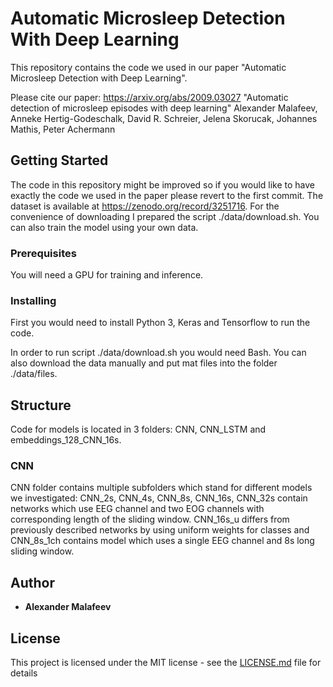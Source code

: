 # Automatic Microsleep Detection With Deep Learning

This repository contains the code we used in our paper "Automatic Microsleep Detection with Deep Learning".

Please cite our paper:
https://arxiv.org/abs/2009.03027
"Automatic detection of microsleep episodes with deep learning"
Alexander Malafeev, Anneke Hertig-Godeschalk, David R. Schreier, Jelena Skorucak, Johannes Mathis, Peter Achermann

## Getting Started

The code in this repository might be improved  so if you would like to have exactly the code we used in the  paper
please revert to the first commit.
The dataset is available at https://zenodo.org/record/3251716.
For the convenience of downloading I prepared the script ./data/download.sh. 
You can also train the model using your own data. 

### Prerequisites

You will need a GPU for training and inference.

### Installing

First you would need to install Python 3, Keras and Tensorflow to run the code.

In order to run script ./data/download.sh you would need Bash. You can also download the data
manually and put  mat files into the folder ./data/files.


## Structure
Code for models is located in 3 folders: CNN, CNN_LSTM and embeddings_128_CNN_16s.
### CNN 
CNN folder contains multiple subfolders which stand for different models we investigated:
CNN_2s, CNN_4s, CNN_8s, CNN_16s, CNN_32s contain networks which use EEG channel and two EOG channels with 
corresponding length of the sliding window.
CNN_16s_u differs from previously described networks by using uniform weights for classes and 
CNN_8s_1ch contains model which uses a single EEG channel and 8s long sliding window.


## Author

* **Alexander Malafeev** 

## License

This project is licensed under the MIT license - see the [LICENSE.md](LICENSE.md) file for details


